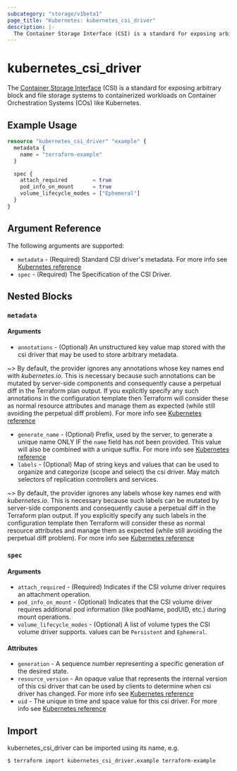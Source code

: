 ```yaml
---
subcategory: "storage/v1beta1"
page_title: "Kubernetes: kubernetes_csi_driver"
description: |-
  The Container Storage Interface (CSI) is a standard for exposing arbitrary block and file storage systems to containerized workloads on Container Orchestration Systems (COs) like Kubernetes.
---
```


# kubernetes_csi_driver

The [Container Storage Interface](https://kubernetes-csi.github.io/docs/introduction.html) (CSI) is a standard for exposing arbitrary block and file storage systems to containerized workloads on Container Orchestration Systems (COs) like Kubernetes.

## Example Usage

```terraform
resource "kubernetes_csi_driver" "example" {
  metadata {
    name = "terraform-example"
  }

  spec {
    attach_required        = true
    pod_info_on_mount      = true
    volume_lifecycle_modes = ["Ephemeral"]
  }
}
```

## Argument Reference

The following arguments are supported:

* `metadata` - (Required) Standard CSI driver's metadata. For more info see [Kubernetes reference](https://github.com/kubernetes/community/blob/master/contributors/devel/sig-architecture/api-conventions.md#metadata)
* `spec` - (Required) The Specification of the CSI Driver.

## Nested Blocks

### `metadata`

#### Arguments

* `annotations` - (Optional) An unstructured key value map stored with the csi driver that may be used to store arbitrary metadata.

~> By default, the provider ignores any annotations whose key names end with *kubernetes.io*. This is necessary because such annotations can be mutated by server-side components and consequently cause a perpetual diff in the Terraform plan output. If you explicitly specify any such annotations in the configuration template then Terraform will consider these as normal resource attributes and manage them as expected (while still avoiding the perpetual diff problem). For more info see [Kubernetes reference](https://kubernetes.io/docs/concepts/overview/working-with-objects/annotations/)

* `generate_name` - (Optional) Prefix, used by the server, to generate a unique name ONLY IF the `name` field has not been provided. This value will also be combined with a unique suffix. For more info see [Kubernetes reference](https://github.com/kubernetes/community/blob/master/contributors/devel/sig-architecture/api-conventions.md#idempotency)
* `labels` - (Optional) Map of string keys and values that can be used to organize and categorize (scope and select) the csi driver. May match selectors of replication controllers and services.

~> By default, the provider ignores any labels whose key names end with *kubernetes.io*. This is necessary because such labels can be mutated by server-side components and consequently cause a perpetual diff in the Terraform plan output. If you explicitly specify any such labels in the configuration template then Terraform will consider these as normal resource attributes and manage them as expected (while still avoiding the perpetual diff problem). For more info see [Kubernetes reference](https://kubernetes.io/docs/concepts/overview/working-with-objects/labels/)

### `spec`

#### Arguments

* `attach_required` - (Required) Indicates if the CSI volume driver requires an attachment operation.
* `pod_info_on_mount` - (Optional) Indicates that the CSI volume driver requires additional pod information (like podName, podUID, etc.) during mount operations.
* `volume_lifecycle_modes` - (Optional) A list of volume types the CSI volume driver supports. values can be `Persistent` and `Ephemeral`.

#### Attributes

* `generation` - A sequence number representing a specific generation of the desired state.
* `resource_version` - An opaque value that represents the internal version of this csi driver that can be used by clients to determine when csi driver has changed. For more info see [Kubernetes reference](https://github.com/kubernetes/community/blob/master/contributors/devel/sig-architecture/api-conventions.md#concurrency-control-and-consistency)
* `uid` - The unique in time and space value for this csi driver. For more info see [Kubernetes reference](https://kubernetes.io/docs/concepts/overview/working-with-objects/names/#uids)

## Import

kubernetes_csi_driver can be imported using its name, e.g.

```
$ terraform import kubernetes_csi_driver.example terraform-example
```
